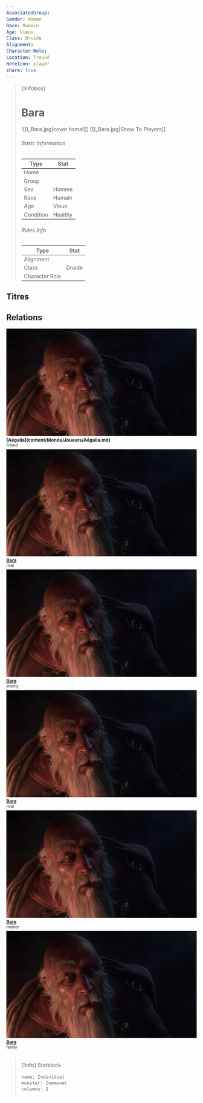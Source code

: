 ```yaml
---
AssociatedGroup: 
Gender: Homme
Race: Humain
Age: Vieux
Class: Druide
Alignment: 
Character-Role: 
Location: Trouvé
NoteIcon: player
share: true
---
```


> [!infobox]
>
> # Bara
> ![[I_Bara.jpg|cover hsmall]]
>  [[I_Bara.jpg|Show To Players]]
>
> ###### Basic Information
>
> | Type      | Stat                    |
> | --------- | ----------------------- |
> | Home      |         |
> | Group     |  |
> | Sex       | Homme          |
> | Race      | Humain            |
> | Age       | Vieux             |
> | Condition | Healthy                 |
>
> ###### Rules Info
>
> | Type           | Stat                   |
> | -------------- | ---------------------- |
> | Alignment      |       |
> | Class          | Druide          |
> | Character Role |  |

## Titres

## Relations

<div style="display: flex; flex-wrap: wrap; gap: 5px;">
    <div class="relationship-box relationship-friend">
        <img src="resources/images/Personnages/I_Bara.jpg">
        <div style="font-size: 12px; font-weight: bold;">
			[Aégalia](content/Monde/Joueurs/Aégalia.md)
        </div>
        <div style="font-size: 10px;">Friend</div>
    </div>
	<div class="relationship-box relationship-ally ">
        <img src="resources/images/Personnages/I_Bara.jpg">
        <div style="font-size: 12px; font-weight: bold;">
			<a href="file=World%2FCharacters%2FBara">Bara</a>
        </div>
        <div style="font-size: 10px;">rival</div>
    </div>
    <div class="relationship-box relationship-enemy">
        <img src="resources/images/Personnages/I_Bara.jpg">
        <div style="font-size: 12px; font-weight: bold;">
			<a href="file=World%2FCharacters%2FBara">Bara</a>
        </div>        <div style="font-size: 10px;">enemy</div>
    </div>
	<div class="relationship-box relationship-rival">
        <img src="resources/images/Personnages/I_Bara.jpg">
        <div style="font-size: 12px; font-weight: bold;">
			<a href="file=World%2FCharacters%2FBara">Bara</a>
        </div>
        <div style="font-size: 10px;">rival</div>
    </div>
	<div class="relationship-box relationship-mentor">
        <img src="resources/images/Personnages/I_Bara.jpg">
        <div style="font-size: 12px; font-weight: bold;">
			<a href="file=World%2FCharacters%2FBara">Bara</a>
        </div>
        <div style="font-size: 10px;">mentor</div>
    </div>
	<div class="relationship-box relationship-family">
        <img src="resources/images/Personnages/I_Bara.jpg">
        <div style="font-size: 12px; font-weight: bold;">
			<a href="file=World%2FCharacters%2FBara">Bara</a>
        </div>
        <div style="font-size: 10px;">family</div>
    </div>



> [!info] Statblock
>
> ```statblock
> name: Individual
> monster: Commoner
> columns: 1
> ```